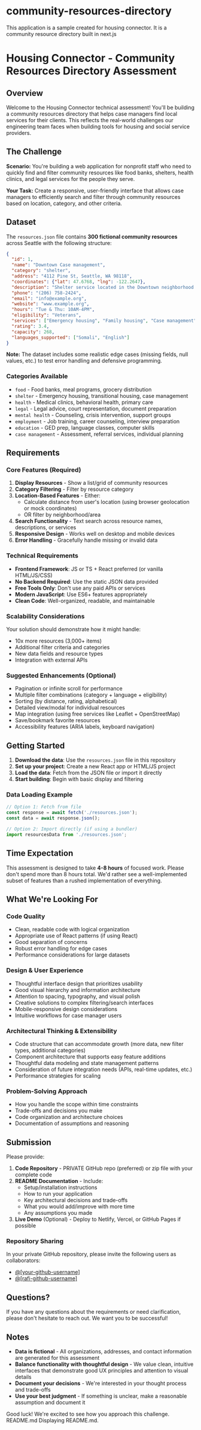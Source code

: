 # community-resources-directory
This application is a sample created for housing connector.  It is a community resource directory built in next.js

# Housing Connector - Community Resources Directory Assessment

## Overview

Welcome to the Housing Connector technical assessment! You'll be building a community resources directory that helps case managers find local services for their clients. This reflects the real-world challenges our engineering team faces when building tools for housing and social service providers.

## The Challenge

**Scenario:** You're building a web application for nonprofit staff who need to quickly find and filter community resources like food banks, shelters, health clinics, and legal services for the people they serve.

**Your Task:** Create a responsive, user-friendly interface that allows case managers to efficiently search and filter through community resources based on location, category, and other criteria.

## Dataset

The `resources.json` file contains **300 fictional community resources** across Seattle with the following structure:

```json
{
  "id": 1,
  "name": "Downtown Case management",
  "category": "shelter",
  "address": "4112 Pine St, Seattle, WA 98118",
  "coordinates": {"lat": 47.6768, "lng": -122.2647},
  "description": "Shelter service located in the Downtown neighborhood of Seattle.",
  "phone": "(206) 758-2424",
  "email": "info@example.org",
  "website": "www.example.org",
  "hours": "Tue & Thu: 10AM-4PM",
  "eligibility": "Veterans",
  "services": ["Emergency housing", "Family housing", "Case management"],
  "rating": 3.4,
  "capacity": 268,
  "languages_supported": ["Somali", "English"]
}
```

**Note:** The dataset includes some realistic edge cases (missing fields, null values, etc.) to test error handling and defensive programming.

### Categories Available
- `food` - Food banks, meal programs, grocery distribution
- `shelter` - Emergency housing, transitional housing, case management
- `health` - Medical clinics, behavioral health, primary care
- `legal` - Legal advice, court representation, document preparation
- `mental health` - Counseling, crisis intervention, support groups
- `employment` - Job training, career counseling, interview preparation
- `education` - GED prep, language classes, computer skills
- `case management` - Assessment, referral services, individual planning

## Requirements

### Core Features (Required)
1. **Display Resources** - Show a list/grid of community resources
2. **Category Filtering** - Filter by resource category
3. **Location-Based Features** - Either:
   - Calculate distance from user's location (using browser geolocation or mock coordinates)
   - OR filter by neighborhood/area
4. **Search Functionality** - Text search across resource names, descriptions, or services
5. **Responsive Design** - Works well on desktop and mobile devices
6. **Error Handling** - Gracefully handle missing or invalid data

### Technical Requirements
- **Frontend Framework**: JS or TS + React preferred (or vanilla HTML/JS/CSS)
- **No Backend Required**: Use the static JSON data provided
- **Free Tools Only**: Don't use any paid APIs or services
- **Modern JavaScript**: Use ES6+ features appropriately
- **Clean Code**: Well-organized, readable, and maintainable

### Scalability Considerations
Your solution should demonstrate how it might handle:
- 10x more resources (3,000+ items)
- Additional filter criteria and categories
- New data fields and resource types
- Integration with external APIs

### Suggested Enhancements (Optional)
- Pagination or infinite scroll for performance
- Multiple filter combinations (category + language + eligibility)
- Sorting (by distance, rating, alphabetical)
- Detailed view/modal for individual resources
- Map integration (using free services like Leaflet + OpenStreetMap)
- Save/bookmark favorite resources
- Accessibility features (ARIA labels, keyboard navigation)

## Getting Started

1. **Download the data**: Use the `resources.json` file in this repository
2. **Set up your project**: Create a new React app or HTML/JS project
3. **Load the data**: Fetch from the JSON file or import it directly
4. **Start building**: Begin with basic display and filtering

### Data Loading Example
```javascript
// Option 1: Fetch from file
const response = await fetch('./resources.json');
const data = await response.json();

// Option 2: Import directly (if using a bundler)
import resourcesData from './resources.json';
```

## Time Expectation

This assessment is designed to take **4-8 hours** of focused work. Please don't spend more than 8 hours total. We'd rather see a well-implemented subset of features than a rushed implementation of everything.

## What We're Looking For

### Code Quality
- Clean, readable code with logical organization
- Appropriate use of React patterns (if using React)
- Good separation of concerns
- Robust error handling for edge cases
- Performance considerations for large datasets

### Design & User Experience
- Thoughtful interface design that prioritizes usability
- Good visual hierarchy and information architecture
- Attention to spacing, typography, and visual polish
- Creative solutions to complex filtering/search interfaces
- Mobile-responsive design considerations
- Intuitive workflows for case manager users

### Architectural Thinking & Extensibility
- Code structure that can accommodate growth (more data, new filter types, additional categories)
- Component architecture that supports easy feature additions
- Thoughtful data modeling and state management patterns
- Consideration of future integration needs (APIs, real-time updates, etc.)
- Performance strategies for scaling

### Problem-Solving Approach
- How you handle the scope within time constraints
- Trade-offs and decisions you make
- Code organization and architecture choices
- Documentation of assumptions and reasoning

## Submission

Please provide:

1. **Code Repository** - PRIVATE GitHub repo (preferred) or zip file with your complete code
2. **README Documentation** - Include:
   - Setup/installation instructions
   - How to run your application
   - Key architectural decisions and trade-offs
   - What you would add/improve with more time
   - Any assumptions you made
3. **Live Demo** (Optional) - Deploy to Netlify, Vercel, or GitHub Pages if possible

### Repository Sharing
In your private GitHub repository, please invite the following users as collaborators:
- [@\[your-github-username\]](https://github.com/dougminkler)
- [@\[rafi-github-username\]](https://github.com/RowiDont)


## Questions?

If you have any questions about the requirements or need clarification, please don't hesitate to reach out. We want you to be successful!

## Notes

- **Data is fictional** - All organizations, addresses, and contact information are generated for this assessment
- **Balance functionality with thoughtful design** - We value clean, intuitive interfaces that demonstrate good UX principles and attention to visual details
- **Document your decisions** - We're interested in your thought process and trade-offs
- **Use your best judgment** - If something is unclear, make a reasonable assumption and document it

Good luck! We're excited to see how you approach this challenge.
README.md
Displaying README.md. 
